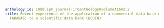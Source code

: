 ```yaml
---
anthology_id: 1980.ipm_journal-ir0anthology0volumeA16A2.2
title: Recent experience of the application of a commercial data base management system
  (ADABAS) to a scientific data bank (ECDIN)
---
```

